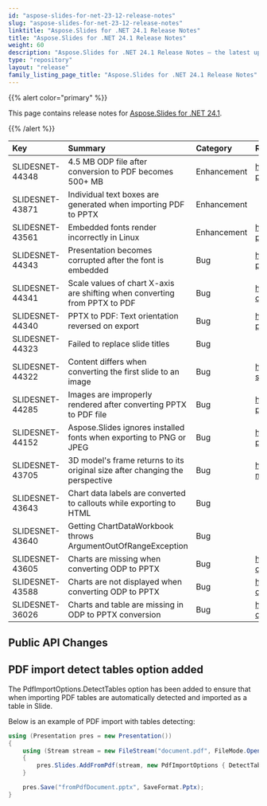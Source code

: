 ```yaml
---
id: "aspose-slides-for-net-23-12-release-notes"
slug: "aspose-slides-for-net-23-12-release-notes"
linktitle: "Aspose.Slides for .NET 24.1 Release Notes"
title: "Aspose.Slides for .NET 24.1 Release Notes"
weight: 60
description: "Aspose.Slides for .NET 24.1 Release Notes – the latest updates and fixes."
type: "repository"
layout: "release"
family_listing_page_title: "Aspose.Slides for .NET 24.1 Release Notes"
---
```


{{% alert color="primary" %}}

This page contains release notes for [ Aspose.Slides for .NET 24.1](https://www.nuget.org/packages/Aspose.Slides.NET/).

{{% /alert %}}

|**Key**|**Summary**|**Category**|**Related Documentation**|
| :- | :- | :- | :- |
|SLIDESNET-44348|4.5 MB ODP file after conversion to PDF becomes 500+ MB|Enhancement|<https://docs.aspose.com/slides/net/convert-powerpoint-to-pdf/>
|SLIDESNET-43871|Individual text boxes are generated when importing PDF to PPTX|Enhancement|
|SLIDESNET-43561|Embedded fonts render incorrectly in Linux|Enhancement|<https://docs.aspose.com/slides/net/convert-powerpoint-to-jpg/>
|SLIDESNET-44343|Presentation becomes corrupted after the font is embedded|Bug|<https://docs.aspose.com/slides/net/save-presentation/>
|SLIDESNET-44341|Scale values of chart X-axis are shifting when converting from PPTX to PDF|Bug|<https://docs.aspose.com/slides/net/powerpoint-charts/>
|SLIDESNET-44340|PPTX to PDF: Text orientation reversed on export|Bug|<https://docs.aspose.com/slides/net/convert-powerpoint-to-pdf/>
|SLIDESNET-44323|Failed to replace slide titles|Bug|
|SLIDESNET-44322|Content differs when converting the first slide to an image|Bug|<https://docs.aspose.com/slides/net/convert-slide/>
|SLIDESNET-44285|Images are improperly rendered after converting PPTX to PDF file|Bug|<https://docs.aspose.com/slides/net/convert-powerpoint-to-pdf/>
|SLIDESNET-44152|Aspose.Slides ignores installed fonts when exporting to PNG or JPEG|Bug|<https://docs.aspose.com/slides/net/convert-powerpoint-to-png/>
|SLIDESNET-43705|3D model's frame returns to its original size after changing the perspective|Bug|<https://docs.aspose.com/slides/net/shape-manipulations/>
|SLIDESNET-43643|Chart data labels are converted to callouts while exporting to HTML|Bug|
|SLIDESNET-43640|Getting ChartDataWorkbook throws ArgumentOutOfRangeException|Bug|
|SLIDESNET-43605|Charts are missing when converting ODP to PPTX|Bug|<https://docs.aspose.com/slides/net/convert-openoffice-odp/>
|SLIDESNET-43588|Charts are not displayed when converting ODP to PPTX|Bug|<https://docs.aspose.com/slides/net/convert-openoffice-odp/>
|SLIDESNET-36026|Charts and table are missing in ODP to PPTX conversion|Bug|<https://docs.aspose.com/slides/net/convert-openoffice-odp/>


## Public API Changes ##

## PDF import detect tables option added ##

The PdfImportOptions.DetectTables option has been added to ensure that when importing PDF tables are automatically detected and imported as a table in Slide.

Below is an example of PDF import with tables detecting:

``` csharp
using (Presentation pres = new Presentation())
{
    using (Stream stream = new FileStream("document.pdf", FileMode.Open, FileAccess.Read, FileShare.Read))
    {
        pres.Slides.AddFromPdf(stream, new PdfImportOptions { DetectTables = true });
    }

    pres.Save("fromPdfDocument.pptx", SaveFormat.Pptx);
}
```